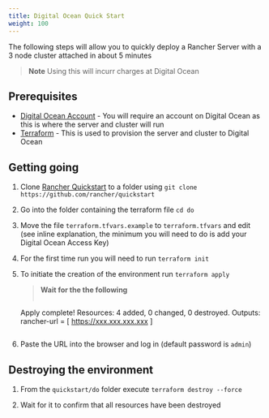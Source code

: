 ```yaml
---
title: Digital Ocean Quick Start
weight: 100
---
```

The following steps will allow you to quickly deploy a Rancher Server with a 3 node cluster attached in about 5 minutes

>**Note**
>Using this will incurr charges at Digital Ocean

## Prerequisites

- [Digital Ocean Account](https://www.digitalocean.com) - You will require an account on Digital Ocean as this is where the server and cluster will run
- [Terraform](https://www.terraform.io) - This is used to provision the server and cluster to Digital Ocean


## Getting going

1. Clone [Rancher Quickstart](https://github.com/rancher/quickstart) to a folder using `git clone https://github.com/rancher/quickstart`

2. Go into the folder containing the terraform file `cd do`

3. Move the file `terraform.tfvars.example` to `terraform.tfvars` and edit (see inline explanation, the minimum you will need to do is add your Digital Ocean Access Key)

4. For the first time run you will need to run `terraform init`

5. To initiate the creation of the environment run `terraform apply`

    >**Wait for the the following**
	> ```
	Apply complete! Resources: 4 added, 0 changed, 0 destroyed. 
	  Outputs: 
	  rancher-url = [ 
              https://xxx.xxx.xxx.xxx 
      ]
	```

6. Paste the URL into the browser and log in (default password is `admin`)

## Destroying the environment

1. From the `quickstart/do` folder execute `terraform destroy --force` 

2. Wait for it to confirm that all resources have been destroyed